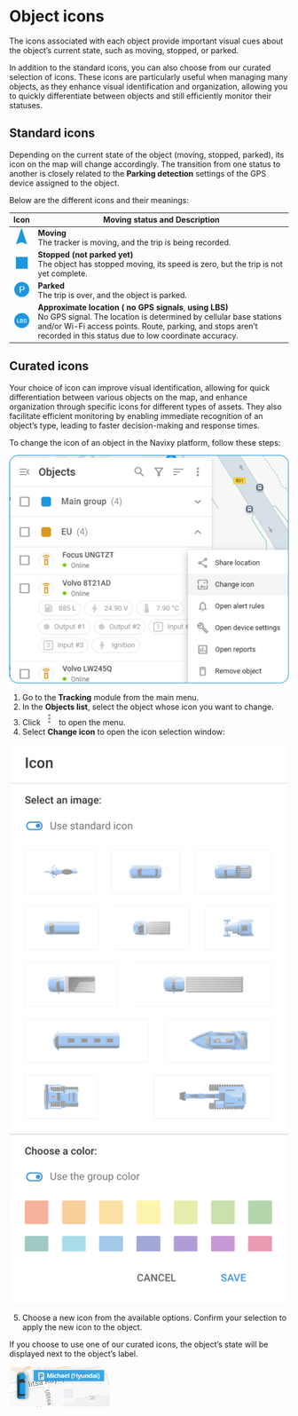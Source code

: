 # Object icons

The icons associated with each object provide important visual cues about the object’s current state, such as moving, stopped, or parked.

In addition to the standard icons, you can also choose from our curated selection of icons. These icons are particularly useful when managing many objects, as they enhance visual identification and organization, allowing you to quickly differentiate between objects and still efficiently monitor their statuses.

## Standard icons

Depending on the current state of the object (moving, stopped, parked), its icon on the map will change accordingly. The transition from one status to another is closely related to the **Parking detection** settings of the GPS device assigned to the object.

Below are the different icons and their meanings:

| **Icon** | **Moving status and Description** |
| --- | --- |
| ![image-20240718-221255.png](attachments/image-20240718-221255.png) | **Moving**  <br>The tracker is moving, and the trip is being recorded. |
| ![image-20240718-221249.png](attachments/image-20240718-221249.png) | **Stopped (not parked yet)**  <br>The object has stopped moving, its speed is zero, but the trip is not yet complete. |
| ![image-20240718-221243.png](attachments/image-20240718-221243.png) | **Parked**  <br>The trip is over, and the object is parked. |
| ![image-20240718-221219.png](attachments/image-20240718-221219.png) | **Approximate location ( no GPS signals**, **using LBS)**  <br>No GPS signal. The location is determined by cellular base stations and/or Wi-Fi access points. Route, parking, and stops aren’t recorded in this status due to low coordinate accuracy. |

## Curated icons

Your choice of icon can improve visual identification, allowing for quick differentiation between various objects on the map, and enhance organization through specific icons for different types of assets. They also facilitate efficient monitoring by enabling immediate recognition of an object’s type, leading to faster decision-making and response times.

To change the icon of an object in the Navixy platform, follow these steps:

![Change icon option](attachments/Change_icon.png)

1. Go to the **Tracking** module from the main menu.
2. In the **Objects list**, select the object whose icon you want to change.
3. Click ![Untitled-20250407-124610.png](attachments/Untitled-20250407-124610.png)
 to open the menu.
4. Select **Change icon** to open the icon selection window:

![Icon selection](attachments/image-20240718-222003.png)

5. Choose a new icon from the available options. Confirm your selection to apply the new icon to the object.

If you choose to use one of our curated icons, the object’s state will be displayed next to the object’s label.

![image-20240718-221420.png](attachments/image-20240718-221420.png)